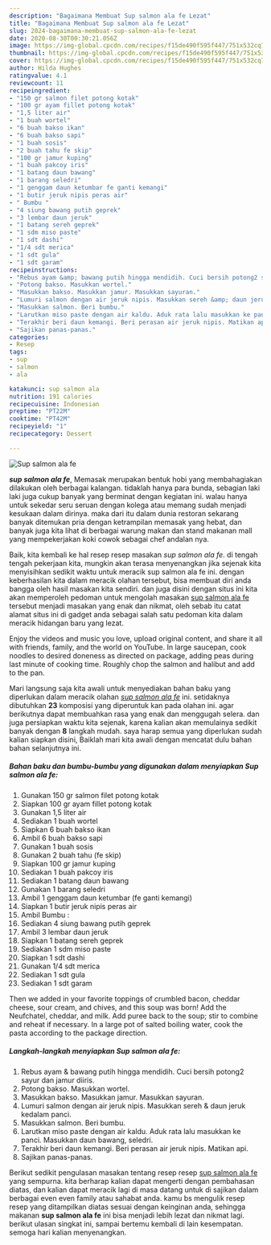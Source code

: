 ```yaml
---
description: "Bagaimana Membuat Sup salmon ala fe Lezat"
title: "Bagaimana Membuat Sup salmon ala fe Lezat"
slug: 2024-bagaimana-membuat-sup-salmon-ala-fe-lezat
date: 2020-08-30T00:30:21.056Z
image: https://img-global.cpcdn.com/recipes/f15de490f595f447/751x532cq70/sup-salmon-ala-fe-foto-resep-utama.jpg
thumbnail: https://img-global.cpcdn.com/recipes/f15de490f595f447/751x532cq70/sup-salmon-ala-fe-foto-resep-utama.jpg
cover: https://img-global.cpcdn.com/recipes/f15de490f595f447/751x532cq70/sup-salmon-ala-fe-foto-resep-utama.jpg
author: Hilda Hughes
ratingvalue: 4.1
reviewcount: 11
recipeingredient:
- "150 gr salmon filet potong kotak"
- "100 gr ayam fillet potong kotak"
- "1,5 liter air"
- "1 buah wortel"
- "6 buah bakso ikan"
- "6 buah bakso sapi"
- "1 buah sosis"
- "2 buah tahu fe skip"
- "100 gr jamur kuping"
- "1 buah pakcoy iris"
- "1 batang daun bawang"
- "1 barang seledri"
- "1 genggam daun ketumbar fe ganti kemangi"
- "1 butir jeruk nipis peras air"
- " Bumbu "
- "4 siung bawang putih geprek"
- "3 lembar daun jeruk"
- "1 batang sereh geprek"
- "1 sdm miso paste"
- "1 sdt dashi"
- "1/4 sdt merica"
- "1 sdt gula"
- "1 sdt garam"
recipeinstructions:
- "Rebus ayam &amp; bawang putih hingga mendidih. Cuci bersih potong2 sayur dan jamur diiris."
- "Potong bakso. Masukkan wortel."
- "Masukkan bakso. Masukkan jamur. Masukkan sayuran."
- "Lumuri salmon dengan air jeruk nipis. Masukkan sereh &amp; daun jeruk kedalam panci."
- "Masukkan salmon. Beri bumbu."
- "Larutkan miso paste dengan air kaldu. Aduk rata lalu masukkan ke panci. Masukkan daun bawang, seledri."
- "Terakhir beri daun kemangi. Beri perasan air jeruk nipis. Matikan api."
- "Sajikan panas-panas."
categories:
- Resep
tags:
- sup
- salmon
- ala

katakunci: sup salmon ala 
nutrition: 191 calories
recipecuisine: Indonesian
preptime: "PT22M"
cooktime: "PT42M"
recipeyield: "1"
recipecategory: Dessert

---
```



![Sup salmon ala fe](https://img-global.cpcdn.com/recipes/f15de490f595f447/751x532cq70/sup-salmon-ala-fe-foto-resep-utama.jpg)

<b><i>sup salmon ala fe</i></b>, Memasak merupakan bentuk hobi yang membahagiakan dilakukan oleh berbagai kalangan. tidaklah hanya para bunda, sebagian laki laki juga cukup banyak yang berminat dengan kegiatan ini. walau hanya untuk sekedar seru seruan dengan kolega atau memang sudah menjadi kesukaan dalam dirinya. maka dari itu dalam dunia restoran sekarang banyak ditemukan pria dengan ketrampilan memasak yang hebat, dan banyak juga kita lihat di berbagai warung makan dan stand makanan mall yang mempekerjakan koki cowok sebagai chef andalan nya.

Baik, kita kembali ke hal resep resep masakan <i>sup salmon ala fe</i>. di tengah tengah pekerjaan kita, mungkin akan terasa menyenangkan jika sejenak kita menyisihkan sedikit waktu untuk meracik sup salmon ala fe ini. dengan keberhasilan kita dalam meracik olahan tersebut, bisa membuat diri anda bangga oleh hasil masakan kita sendiri. dan juga disini dengan situs ini kita akan memperoleh pedoman untuk mengolah masakan <u>sup salmon ala fe</u> tersebut menjadi masakan yang enak dan nikmat, oleh sebab itu catat alamat situs ini di gadget anda sebagai salah satu pedoman kita dalam meracik hidangan baru yang lezat.

Enjoy the videos and music you love, upload original content, and share it all with friends, family, and the world on YouTube. In large saucepan, cook noodles to desired doneness as directed on package, adding peas during last minute of cooking time. Roughly chop the salmon and halibut and add to the pan.


Mari langsung saja kita awali untuk menyediakan bahan baku yang diperlukan dalam meracik olahan <u><i>sup salmon ala fe</i></u> ini. setidaknya dibutuhkan <b>23</b> komposisi yang diperuntuk kan pada olahan ini. agar berikutnya dapat membuahkan rasa yang enak dan menggugah selera. dan juga persiapkan waktu kita sejenak, karena kalian akan memulainya sedikit banyak dengan <b>8</b> langkah mudah. saya harap semua yang diperlukan sudah kalian siapkan disini, Baiklah mari kita awali dengan mencatat dulu bahan bahan selanjutnya ini.

<!--inarticleads1-->

##### Bahan baku dan bumbu-bumbu yang digunakan dalam menyiapkan Sup salmon ala fe:

1. Gunakan 150 gr salmon filet potong kotak
1. Siapkan 100 gr ayam fillet potong kotak
1. Gunakan 1,5 liter air
1. Sediakan 1 buah wortel
1. Siapkan 6 buah bakso ikan
1. Ambil 6 buah bakso sapi
1. Gunakan 1 buah sosis
1. Gunakan 2 buah tahu (fe skip)
1. Siapkan 100 gr jamur kuping
1. Sediakan 1 buah pakcoy iris
1. Sediakan 1 batang daun bawang
1. Gunakan 1 barang seledri
1. Ambil 1 genggam daun ketumbar (fe ganti kemangi)
1. Siapkan 1 butir jeruk nipis peras air
1. Ambil  Bumbu :
1. Sediakan 4 siung bawang putih geprek
1. Ambil 3 lembar daun jeruk
1. Siapkan 1 batang sereh geprek
1. Sediakan 1 sdm miso paste
1. Siapkan 1 sdt dashi
1. Gunakan 1/4 sdt merica
1. Sediakan 1 sdt gula
1. Sediakan 1 sdt garam


Then we added in your favorite toppings of crumbled bacon, cheddar cheese, sour cream, and chives, and this soup was born! Add the Neufchatel, cheddar, and milk. Add puree back to the soup; stir to combine and reheat if necessary. In a large pot of salted boiling water, cook the pasta according to the package direction. 

<!--inarticleads2-->

##### Langkah-langkah menyiapkan Sup salmon ala fe:

1. Rebus ayam &amp; bawang putih hingga mendidih. Cuci bersih potong2 sayur dan jamur diiris.
1. Potong bakso. Masukkan wortel.
1. Masukkan bakso. Masukkan jamur. Masukkan sayuran.
1. Lumuri salmon dengan air jeruk nipis. Masukkan sereh &amp; daun jeruk kedalam panci.
1. Masukkan salmon. Beri bumbu.
1. Larutkan miso paste dengan air kaldu. Aduk rata lalu masukkan ke panci. Masukkan daun bawang, seledri.
1. Terakhir beri daun kemangi. Beri perasan air jeruk nipis. Matikan api.
1. Sajikan panas-panas.




Berikut sedikit pengulasan masakan tentang resep resep <u>sup salmon ala fe</u> yang sempurna. kita berharap kalian dapat mengerti dengan pembahasan diatas, dan kalian dapat meracik lagi di masa datang untuk di sajikan dalam berbagai even even family atau sahabat anda. kamu bs mengulik resep resep yang ditampilkan diatas sesuai dengan keinginan anda, sehingga makanan <b>sup salmon ala fe</b> ini bisa menjadi lebih lezat dan nikmat lagi. berikut ulasan singkat ini, sampai bertemu kembali di lain kesempatan. semoga hari kalian menyenangkan.
